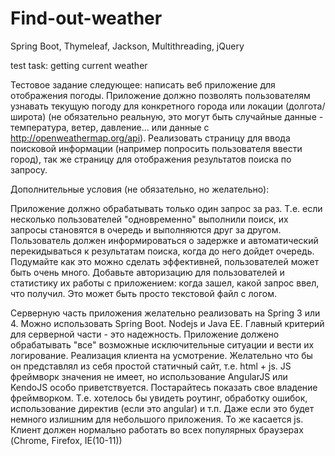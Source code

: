 # Find-out-weather
Spring Boot, Thymeleaf, Jackson, Multithreading, jQuery

test task: getting current weather


Тестовое задание следующее: написать веб приложение для отображения погоды.
Приложение должно позволять пользователям узнавать текущую погоду для конкретного города или локации (долгота/широта) (не обязательно реальную, это могут быть случайные данные - температура, ветер, давление... или данные с http://openweathermap.org/api).
Реализовать страницу для ввода поисковой информации (например попросить пользователя ввести город), так же страницу для отображения результатов поиска по запросу.

Дополнительные  условия (не обязательно, но желательно):

Приложение должно обрабатывать только один запрос за раз. Т.е. если несколько пользователей "одновременно" выполнили поиск, их запросы становятся в очередь и выполняются друг за другом. Пользователь должен информироваться о задержке и автоматический перекидываться к результатам поиска, когда до него дойдет очередь. Подумайте как это можно сделать эффективней, пользователей может быть очень много.
Добавьте авторизацию для пользователей и статистику их работы с приложением: когда зашел, какой запрос ввел, что получил. Это может быть просто текстовой файл с логом.


Серверную часть приложения желательно реализовать на Spring 3 или 4. Можно использовать Spring Boot. Nodejs и Java EE.  Главный критерий для серверной части - это надежность. Приложение должено обрабатывать "все" возможные исключительные ситуации и вести их логирование.
Реализация клиента на усмотрение. Желательно что бы он представлял из себя простой статичный сайт, т.е. html + js. JS фреймворк значения не имеет, но использование AngularJS или KendoJS особо приветствуется.
Постарайтесь показать свое владение фреймворком. Т.е. хотелось бы увидеть роутинг, обработку ошибок, использование директив (если это angular) и т.п. Даже если это будет немного излишним для небольшого приложения.
То же касается js. Клиент должен нормально работать во всех популярных браузерах (Chrome, Firefox, IE(10-11))

